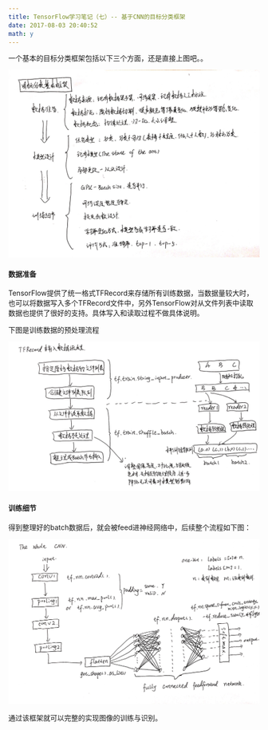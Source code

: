 ```yaml
---
title: TensorFlow学习笔记（七）-- 基于CNN的目标分类框架
date: 2017-08-03 20:40:52
math: y
---
```

一个基本的目标分类框架包括以下三个方面，还是直接上图吧。。

![预处理流程](/images/figures/2017-08-03-01.jpg)

#### 数据准备
TensorFlow提供了统一格式TFRecord来存储所有训练数据，当数据量较大时，也可以将数据写入多个TFRecord文件中，另外TensorFlow对从文件列表中读取数据也提供了很好的支持。具体写入和读取过程不做具体说明。

下图是训练数据的预处理流程

![预处理流程](/images/figures/2017-08-03-02.jpg)

#### 训练细节
得到整理好的batch数据后，就会被feed进神经网络中，后续整个流程如下图：

![卷积网络](/images/figures/2017-08-03-03.jpg)

通过该框架就可以完整的实现图像的训练与识别。